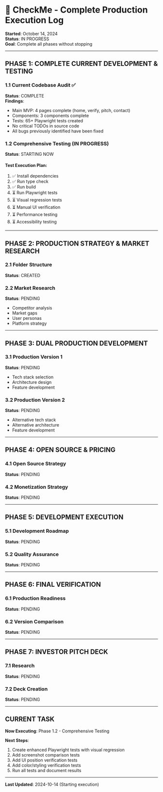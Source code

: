# 🚀 CheckMe - Complete Production Execution Log

**Started**: October 14, 2024  
**Status**: IN PROGRESS  
**Goal**: Complete all phases without stopping

---

## PHASE 1: COMPLETE CURRENT DEVELOPMENT & TESTING

### 1.1 Current Codebase Audit ✅
**Status**: COMPLETE  
**Findings**:
- Main MVP: 4 pages complete (home, verify, pitch, contact)
- Components: 3 components complete
- Tests: 65+ Playwright tests created
- No critical TODOs in source code
- All bugs previously identified have been fixed

### 1.2 Comprehensive Testing (IN PROGRESS)
**Status**: STARTING NOW

#### Test Execution Plan:
1. ✅ Install dependencies
2. ✅ Run type check
3. ✅ Run build
4. ⏳ Run Playwright tests
5. ⏳ Visual regression tests
6. ⏳ Manual UI verification
7. ⏳ Performance testing
8. ⏳ Accessibility testing

---

## PHASE 2: PRODUCTION STRATEGY & MARKET RESEARCH

### 2.1 Folder Structure
**Status**: CREATED

### 2.2 Market Research
**Status**: PENDING
- Competitor analysis
- Market gaps
- User personas
- Platform strategy

---

## PHASE 3: DUAL PRODUCTION DEVELOPMENT

### 3.1 Production Version 1
**Status**: PENDING
- Tech stack selection
- Architecture design
- Feature development

### 3.2 Production Version 2
**Status**: PENDING
- Alternative tech stack
- Alternative architecture
- Feature development

---

## PHASE 4: OPEN SOURCE & PRICING

### 4.1 Open Source Strategy
**Status**: PENDING

### 4.2 Monetization Strategy
**Status**: PENDING

---

## PHASE 5: DEVELOPMENT EXECUTION

### 5.1 Development Roadmap
**Status**: PENDING

### 5.2 Quality Assurance
**Status**: PENDING

---

## PHASE 6: FINAL VERIFICATION

### 6.1 Production Readiness
**Status**: PENDING

### 6.2 Version Comparison
**Status**: PENDING

---

## PHASE 7: INVESTOR PITCH DECK

### 7.1 Research
**Status**: PENDING

### 7.2 Deck Creation
**Status**: PENDING

---

## CURRENT TASK

**Now Executing**: Phase 1.2 - Comprehensive Testing

**Next Steps**:
1. Create enhanced Playwright tests with visual regression
2. Add screenshot comparison tests
3. Add UI position verification tests
4. Add color/styling verification tests
5. Run all tests and document results

---

**Last Updated**: 2024-10-14 (Starting execution)

